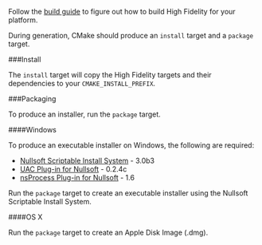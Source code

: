 Follow the [build guide](BUILD.md) to figure out how to build High Fidelity for your platform.

During generation, CMake should produce an `install` target and a `package` target.

###Install

The `install` target will copy the High Fidelity targets and their dependencies to your `CMAKE_INSTALL_PREFIX`.

###Packaging

To produce an installer, run the `package` target.

####Windows

To produce an executable installer on Windows, the following are required:

- [Nullsoft Scriptable Install System](http://nsis.sourceforge.net/Download) - 3.0b3
- [UAC Plug-in for Nullsoft](http://nsis.sourceforge.net/UAC_plug-in) - 0.2.4c
- [nsProcess Plug-in for Nullsoft](http://nsis.sourceforge.net/NsProcess_plugin) - 1.6

Run the `package` target to create an executable installer using the Nullsoft Scriptable Install System.

####OS X

Run the `package` target to create an Apple Disk Image (.dmg).
